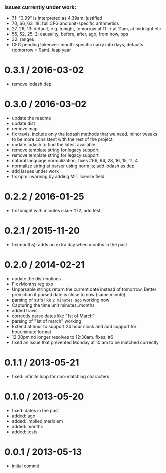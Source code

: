 ### Issues currently under work:
- 71: "3.99" is interpreted as 4.39am: justified
- 70, 66, 63, 18: full CFG and unit-specific arithmetics
- 27, 26, 13: default, e.g. tonight, tomorrow at 11 -> at 11am, at midnight etc
- 55, 52, 25, 2: causality, before, after, ago, from now, <bar> ops
- 32: ranges
- CFG pending takeover: month-specific carry into days, defaults (tomorrow = 9am), leap year

0.3.1 / 2016-03-02
==================

  * remove lodash dep

0.3.0 / 2016-03-02
==================

  * update the readme
  * update dist
  * remove map
  * fix travis. include only the lodash methods that we need. minor tweaks to be more consistent with the rest of the project.
  * update lodash to find the latest available
  * remove template string for legacy support
  * remove template string for legacy support
  * natural language normalization, fixes #66, 64, 28, 16, 15, 11, 4
  * normalize string at parser using norm.js; add lodash as dep
  * add issues under work
  * fix npm i warning by adding MIT license field

0.2.2 / 2016-01-25
==================

  * fix tonight with minutes issue #72, add test

0.2.1 / 2015-11-20
==================

  * fix(months): adds no extra day when months in the past

0.2.0 / 2014-02-21
==================

 * update the distributions
 * Fix rMonths reg exp
 * Unparsable strings return the current date instead of tomorrow. Better prediction if parsed date is close to now (same minute).
 * parsing of str's like `2 minutes ago` working now
 * Capturing the time unit minutes..months
 * added travis
 * correctly parse dates like "1st of March"
 * parsing of "1st of march" working
 * Extend at hour to support 24 hour clock and add support for hour.minute format
 * 12:30pm no longer resolves to 12:30am. fixes: #6
 * fixed an issue that prevented Monday at 10 am to be matched correctly

0.1.1 / 2013-05-21
==================

* fixed: infinite loop for non-matching characters

0.1.0 / 2013-05-20
==================

* fixed: dates in the past
* added: ago
* added: implied meridiem
* added: months
* added: tests

0.0.1 / 2013-05-13
==================

* initial commit
